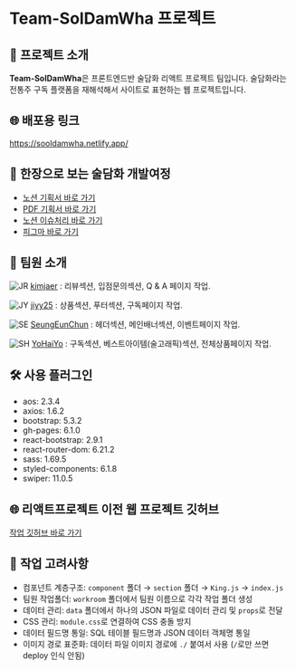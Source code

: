 # Team-SolDamWha 프로젝트

## 🚀 프로젝트 소개

**Team-SolDamWha**은 프론트엔드반 술담화 리액트 프로젝트 팀입니다. 술담화라는 전통주 구독 플랫폼을 재해석해서 사이트로 표현하는 웹 프로젝트입니다.

## 🌐 배포용 링크

https://sooldamwha.netlify.app/

## 📖 한장으로 보는 술담화 개발여정

- [노션 기획서 바로 가기]([https://invented-level-d67.notion.site/9299e0485c414f87bd02d8b202c4364d?pvs=4](https://www.notion.so/9299e0485c414f87bd02d8b202c4364d))
- [PDF 기획서 바로 가기]([[https://invented-level-d67.notion.site/9299e0485c414f87bd02d8b202c4364d?pvs=4](https://www.notion.so/9299e0485c414f87bd02d8b202c4364d](https://file.notion.so/f/f/3eeb5bea-be87-40e2-ad02-1d1272cec098/43285ffa-7bc6-43e5-82b6-225d13200b9b/sooldamhwa.pdf?id=aaaa2767-bb4c-41f7-8b93-dfc352298f7e&table=block&spaceId=3eeb5bea-be87-40e2-ad02-1d1272cec098&expirationTimestamp=1709971200000&signature=0iq6dfvZYaMUd8DBg1_R-WLABYKzzqRxp12k-TD1H_8&downloadName=sooldamhwa.pdf)))
- [노션 이슈처리 바로 가기]([[https://invented-level-d67.notion.site/9299e0485c414f87bd02d8b202c4364d?pvs=4](https://www.notion.so/9299e0485c414f87bd02d8b202c4364d](https://file.notion.so/f/f/3eeb5bea-be87-40e2-ad02-1d1272cec098/43285ffa-7bc6-43e5-82b6-225d13200b9b/sooldamhwa.pdf?id=aaaa2767-bb4c-41f7-8b93-dfc352298f7e&table=block&spaceId=3eeb5bea-be87-40e2-ad02-1d1272cec098&expirationTimestamp=1709971200000&signature=0iq6dfvZYaMUd8DBg1_R-WLABYKzzqRxp12k-TD1H_8&downloadName=sooldamhwa.pdf)))
- [피그마 바로 가기](https://www.figma.com/file/KUL9il7XOPOrt2ce4OYvXT/%EC%88%A0%EB%8B%B4%ED%99%94-%ED%94%BC%EA%B7%B8%EB%A7%88-%EB%B0%B0%ED%8F%AC%EC%9A%A9?type=design&node-id=1-1068&mode=design&t=OPx03nzqhn2vOAdr-0)

## 🌟 팀원 소개

![JR](https://github.com/YoHaiYo/React-SoolDamWha.github.io/assets/124754510/310410e2-7210-49ca-a8aa-b8f8d8c55beb) [kimjaer](https://github.com/kimjaer)
 : 리뷰섹션, 입점문의섹션, Q & A 페이지 작업.

 ![JY](https://github.com/YoHaiYo/React-SoolDamWha.github.io/assets/124754510/c7a2e01a-9974-4c3f-9101-422323fc1291) [jiyy25](https://github.com/jiyy25) 
 : 상품섹션, 푸터섹션, 구독페이지 작업.
 
 ![SE](https://github.com/YoHaiYo/React-SoolDamWha.github.io/assets/124754510/b4ee5657-ad51-47f9-94c1-13e2a8ed012b) [SeungEunChun](https://github.com/SeungEunChun)
 : 헤더섹션, 메인배너섹션, 이벤트페이지 작업.
  
![SH](https://github.com/YoHaiYo/React-SoolDamWha.github.io/assets/124754510/4bf043ac-9ad9-4bce-b8ef-76d6b928f45d) [YoHaiYo](https://github.com/YoHaiYo)
 : 구독섹션, 베스트아이템(술고래픽)섹션, 전체상품페이지 작업.

## 🛠️ 사용 플러그인

- aos: 2.3.4
- axios: 1.6.2
- bootstrap: 5.3.2
- gh-pages: 6.1.0
- react-bootstrap: 2.9.1
- react-router-dom: 6.21.2
- sass: 1.69.5
- styled-components: 6.1.8
- swiper: 11.0.5

## 🌐 리액트프로젝트 이전 웹 프로젝트 깃허브

[작업 깃허브 바로 가기](https://github.com/YoHaiYo/Team-SoolDamWha)

## 🤔 작업 고려사항

- 컴포넌트 계층구조: `component` 폴더 → `section` 폴더 → `King.js` → `index.js`
- 팀원 작업폴더: `workroom` 폴더에서 팀원 이름으로 각각 작업 폴더 생성
- 데이터 관리: `data` 폴더에서 하나의 JSON 파일로 데이터 관리 및 `props`로 전달
- CSS 관리: `module.css`로 연결하여 CSS 충돌 방지
- 데이터 필드명 통일: SQL 테이블 필드명과 JSON 데이터 객체명 통일
- 이미지 경로 표준화: 데이터 파일 이미지 경로에 `./` 붙여서 사용 (`/`로만 쓰면 deploy 인식 안됨)
